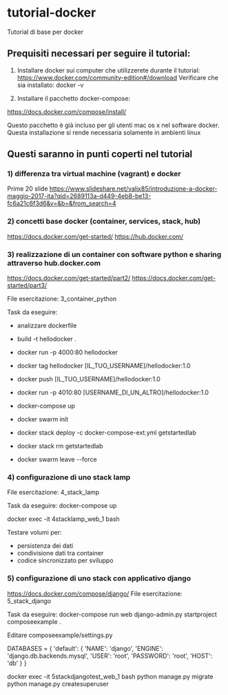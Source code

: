 # tutorial-docker
Tutorial di base per docker


## Prequisiti necessari per seguire il tutorial:
1) Installare docker sui computer che utilizzerete durante il tutorial:
https://www.docker.com/community-edition#/download
Verificare che sia installato:
docker -v

2) Installare il pacchetto docker-compose:

https://docs.docker.com/compose/install/

Questo pacchetto è già incluso per gli utenti mac os x nel software docker. Questa installazione si rende necessaria solamente in ambienti linux


## Questi saranno in punti coperti nel tutorial

### 1) differenza tra virtual machine (vagrant) e docker
Prime 20 slide
https://www.slideshare.net/valix85/introduzione-a-docker-maggio-2017-ita?qid=2689113a-d449-4eb8-be13-fc6a21c6f3d6&v=&b=&from_search=4


### 2) concetti base docker (container, services, stack, hub)
https://docs.docker.com/get-started/
https://hub.docker.com/


### 3) realizzazione di un container con software python e sharing attraverso hub.docker.com
https://docs.docker.com/get-started/part2/
https://docs.docker.com/get-started/part3/

File esercitazione: 3_container_python

Task da eseguire:
- analizzare dockerfile
- build -t hellodocker .
- docker run -p 4000:80 hellodocker
- docker tag hellodocker [IL_TUO_USERNAME]/hellodocker:1.0
- docker push [IL_TUO_USERNAME]/hellodocker:1.0
- docker run -p 4010:80 [USERNAME_DI_UN_ALTRO]/hellodocker:1.0

- docker-compose up

- docker swarm init
- docker stack deploy -c docker-compose-ext.yml getstartedlab
- docker stack rm getstartedlab
- docker swarm leave --force



### 4) configurazione di uno stack lamp

File esercitazione: 4_stack_lamp

Task da eseguire:
docker-compose up

docker exec -it 4stacklamp_web_1 bash

Testare volumi per:
- persistenza dei dati
- condivisione dati tra container
- codice sincronizzato per sviluppo

### 5) configurazione di uno stack con applicativo django
https://docs.docker.com/compose/django/
File esercitazione: 5_stack_django

Task da eseguire:
docker-compose run web django-admin.py startproject composeexample .

Editare composeexample/settings.py

DATABASES = {
    'default': {
        'NAME': 'django',
        'ENGINE': 'django.db.backends.mysql',
        'USER': 'root',
        'PASSWORD': 'root',
        'HOST': 'db'
    }
}

docker exec -it 5stackdjangotest_web_1 bash
python manage.py migrate
python manage.py createsuperuser




